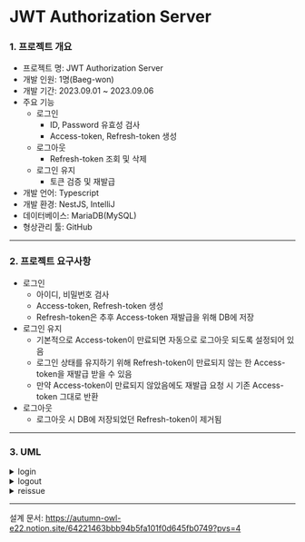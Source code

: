# JWT Authorization Server

### 1. 프로젝트 개요
- 프로젝트 명: JWT Authorization Server
- 개발 인원: 1명(Baeg-won)
- 개발 기간: 2023.09.01 ~ 2023.09.06
- 주요 기능
  - 로그인
    - ID, Password 유효성 검사
    - Access-token, Refresh-token 생성
  - 로그아웃
    - Refresh-token 조회 및 삭제
  - 로그인 유지
    - 토큰 검증 및 재발급
- 개발 언어: Typescript
- 개발 환경: NestJS, IntelliJ
- 데이터베이스: MariaDB(MySQL)
- 형상관리 툴: GitHub

<hr>

### 2. 프로젝트 요구사항
- 로그인
  - 아이디, 비밀번호 검사
  - Access-token, Refresh-token 생성
  - Refresh-token은 추후 Access-token 재발급을 위해 DB에 저장
- 로그인 유지
  - 기본적으로 Access-token이 만료되면 자동으로 로그아웃 되도록 설정되어 있음
  - 로그인 상태를 유지하기 위해 Refresh-token이 만료되지 않는 한 Access-token을 재발급 받을 수 있음
  - 만약 Access-token이 만료되지 않았음에도 재발급 요청 시 기존 Access-token 그대로 반환
- 로그아웃
  - 로그아웃 시 DB에 저장되었던 Refresh-token이 제거됨

<hr>

### 3. UML
<details>
  <summary>login</summary>

  ![login](https://github.com/Baeg-won/auth-backend/assets/45421117/1236c1ea-73b6-4d0d-90b5-1dfb6a4bb0bb)
</details>

<details>
  <summary>logout</summary>

  ![logout](https://github.com/Baeg-won/auth-backend/assets/45421117/8d11da84-1fa3-4e44-a13d-dfb804a3b971)
</details>

<details>
  <summary>reissue</summary>

  ![reissue](https://github.com/Baeg-won/auth-backend/assets/45421117/98ff5aca-09b6-4030-ba33-d3cbca3ef5b9)
</details>

<hr>

설계 문서:
https://autumn-owl-e22.notion.site/64221463bbb94b5fa101f0d645fb0749?pvs=4
